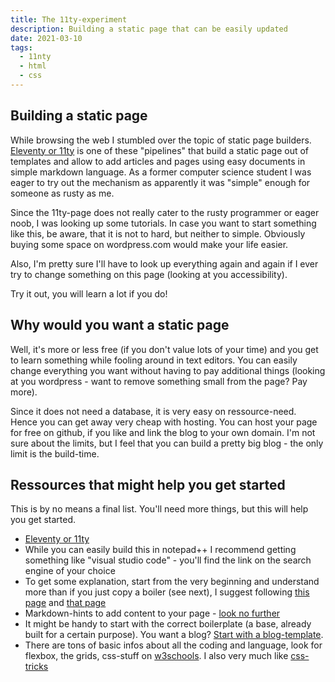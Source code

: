 ```yaml
---
title: The 11ty-experiment
description: Building a static page that can be easily updated
date: 2021-03-10
tags:
  - 11nty
  - html
  - css
---
```


## Building a static page

While browsing the web I stumbled over the topic of static page builders. [Eleventy or 11ty](https://www.11ty.dev/) is one of these "pipelines" that build a static page out of templates and allow to add articles and pages using easy documents in simple markdown language. 
As a former computer science student I was eager to try out the mechanism as apparently it was "simple" enough for someone as rusty as me. 

Since the 11ty-page does not really cater to the rusty programmer or eager noob, I was looking up some tutorials. In case you want to start something like this, be aware, that it is not to hard, but neither to simple. Obviously buying some space on wordpress.com would make your life easier. 

Also, I'm pretty sure I'll have to look up everything again and again if I ever try to change something on this page (looking at you accessibility).

Try it out, you will learn a lot if you do!

## Why would you want a static page

Well, it's more or less free (if you don't value lots of your time) and you get to learn something while fooling around in text editors. You can easily change everything you want without having to pay additional things (looking at you wordpress - want to remove something small from the page? Pay more).

Since it does not need a database, it is very easy on ressource-need. Hence you can get away very cheap with hosting. You can host your page for free on github, if you like and link the blog to your own domain. I'm not sure about the limits, but I feel that you can build a pretty big blog - the only limit is the build-time. 

## Ressources that might help you get started
This is by no means a final list. You'll need more things, but this will help you get started. 

- [Eleventy or 11ty](https://www.11ty.dev/)
- While you can easily build this in notepad++ I recommend getting something like "visual studio code" - you'll find the link on the search engine of your choice
- To get some explanation, start from the very beginning and understand more than if you just copy a boiler (see next), I suggest following [this page](https://tatianamac.com/posts/beginner-eleventy-tutorial-parti/) and [that page](https://www.sitepoint.com/getting-started-with-eleventy/)
- Markdown-hints to add content to your page - [look no further](https://www.markdownguide.org/basic-syntax/)
- It might be handy to start with the correct boilerplate (a base, already built for a certain purpose). You want a blog? [Start with a blog-template](https://github.com/11ty/eleventy-base-blog). 
- There are tons of basic infos about all the coding and language, look for flexbox, the grids, css-stuff on [w3schools](https://www.w3schools.com). I also very much like [css-tricks](https://css-tricks.com/)
